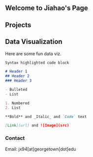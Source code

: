 ## Welcome to Jiahao's Page


## Projects

## Data Visualization

Here are some fun data viz.

```markdown
Syntax highlighted code block

# Header 1
## Header 2
### Header 3

- Bulleted
- List

1. Numbered
2. List

**Bold** and _Italic_ and `Code` text

[Link](url) and ![Image](src)
```

### Contact

Email: jx94[at]georgetown[dot]edu 
